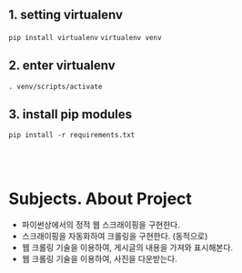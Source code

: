 ## 1. setting virtualenv

<code>pip install virtualenv</code>
<code>virtualenv venv</code>

## 2. enter virtualenv

<code>. venv/scripts/activate</code>

## 3. install pip modules

<code>pip install -r requirements.txt</code>

<br><br>

# Subjects. About Project

- 파이썬상에서의 정적 웹 스크래이핑을 구현한다.
- 스크래이핑을 자동화하여 크롤링을 구현한다. (동적으로)
- 웹 크롤링 기술을 이용하여, 게시글의 내용을 가져와 표시해본다.
- 웹 크롤링 기술을 이용하여, 사진을 다운받는다.

